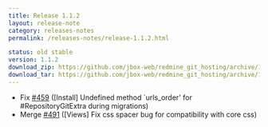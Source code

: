 ```yaml
---
title: Release 1.1.2
layout: release-note
category: releases-notes
permalink: /releases-notes/release-1.1.2.html

status: old stable
version: 1.1.2
download_zip: https://github.com/jbox-web/redmine_git_hosting/archive/1.1.2.zip
download_tar: https://github.com/jbox-web/redmine_git_hosting/archive/1.1.2.tar.gz
---
```


* Fix [#459](https://github.com/jbox-web/redmine_git_hosting/issues/459) ([Install] Undefined method `urls_order' for #RepositoryGitExtra during migrations)
* Merge [#491](https://github.com/jbox-web/redmine_git_hosting/pull/491) ([Views] Fix css spacer bug for compatibility with core css)
